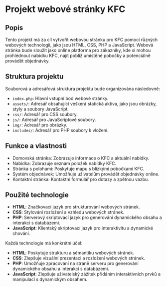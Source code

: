# Projekt webové stránky KFC

## Popis
Tento projekt má za cíl vytvořit webovou stránku pro KFC pomocí různých webových technologií, jako jsou HTML, CSS, PHP a JavaScript. Webová stránka bude sloužit jako online platforma pro zákazníky, kde si mohou prohlédnout nabídku KFC, najít poblíž umístěné pobočky a potenciálně provádět objednávky.

## Struktura projektu
Souborová a adresářová struktura projektu bude organizována následovně:

- `index.php`: Hlavní vstupní bod webové stránky.
- `assets/`: Adresář obsahující veškerá statická aktiva, jako jsou obrázky, styly a soubory JavaScript.
- `css/`: Adresář pro CSS soubory.
- `js/`: Adresář pro JavaScriptové soubory.
- `img/`: Adresář pro obrázky.
- `includes/`: Adresář pro PHP soubory k vložení.

## Funkce a vlastnosti
- Domovská stránka: Zobrazuje informace o KFC a aktuální nabídky.
- Nabídka: Zobrazuje seznam položek nabídky KFC.
- Stránka s polohami: Poskytuje mapu s blízkými pobočkami KFC.
- Systém objednávek: Umožňuje uživatelům provádět objednávky online.
- Kontaktní stránka: Kontaktní formulář pro dotazy a zpětnou vazbu.

## Použité technologie
- **HTML**: Značkovací jazyk pro strukturování webových stránek.
- **CSS**: Stylování rozložení a vzhledu webových stránek.
- **PHP**: Serverový skriptovací jazyk pro generování dynamického obsahu a interakci s databázemi.
- **JavaScript**: Klientský skriptovací jazyk pro interaktivitu a dynamické chování.

Každá technologie má konkrétní účel:

- **HTML**: Poskytuje strukturu a sémantiku webových stránek.
- **CSS**: Zlepšuje vizuální prezentaci a rozložení webových stránek.
- **PHP**: Umožňuje zpracování na straně serveru pro generování dynamického obsahu a interakci s databázemi.
- **JavaScript**: Zlepšuje uživatelský zážitek přidáním interaktivních prvků a manipulací s dynamickým obsahem.
